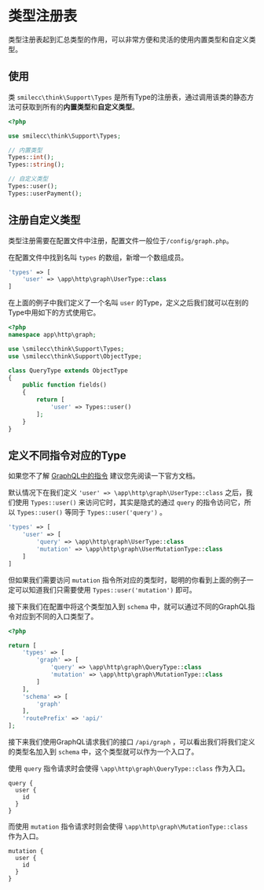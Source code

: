 # 类型注册表

类型注册表起到汇总类型的作用，可以非常方便和灵活的使用内置类型和自定义类型。

## 使用

类 `smilecc\think\Support\Types` 是所有Type的注册表，通过调用该类的静态方法可获取到所有的**内置类型**和**自定义类型**。

```php
<?php

use smilecc\think\Support\Types;

// 内置类型
Types::int();
Types::string();

// 自定义类型
Types::user();
Types::userPayment();
```

## 注册自定义类型

类型注册需要在配置文件中注册，配置文件一般位于`/config/graph.php`。

在配置文件中找到名叫 `types` 的数组，新增一个数组成员。

```php
'types' => [
    'user' => \app\http\graph\UserType::class
]
```

在上面的例子中我们定义了一个名叫 `user` 的Type，定义之后我们就可以在别的Type中用如下的方式使用它。

```php
<?php
namespace app\http\graph;

use \smilecc\think\Support\Types;
use \smilecc\think\Support\ObjectType;

class QueryType extends ObjectType
{
    public function fields()
    {
        return [
            'user' => Types::user()
        ];
    }
}
```

## 定义不同指令对应的Type

如果您不了解 [GraphQL中的指令](http://graphql.cn/learn/queries/#directives) 建议您先阅读一下官方文档。

默认情况下在我们定义 `'user' => \app\http\graph\UserType::class` 之后，我们使用 `Types::user()` 来访问它时，其实是隐式的通过 `query` 的指令访问它，所以 `Types::user()` 等同于 `Types::user('query')` 。

```php
'types' => [
    'user' => [
        'query' => \app\http\graph\UserType::class
        'mutation' => \app\http\graph\UserMutationType::class
    ]
]
```

但如果我们需要访问 `mutation` 指令所对应的类型时，聪明的你看到上面的例子一定可以知道我们只需要使用 `Types::user('mutation')` 即可。

接下来我们在配置中将这个类型加入到 `schema` 中，就可以通过不同的GraphQL指令对应到不同的入口类型了。

```php
<?php

return [
    'types' => [
        'graph' => [
            'query' => \app\http\graph\QueryType::class
            'mutation' => \app\http\graph\MutationType::class
        ]
    ],
    'schema' => [
        'graph'
    ],
    'routePrefix' => 'api/'
];
```

接下来我们使用GraphQL请求我们的接口 `/api/graph` ，可以看出我们将我们定义的类型名加入到 `schema` 中，这个类型就可以作为一个入口了。

使用 `query` 指令请求时会使得 `\app\http\graph\QueryType::class` 作为入口。
```
query {
  user {
    id
  }
}
```

而使用 `mutation` 指令请求时则会使得 `\app\http\graph\MutationType::class` 作为入口。

```
mutation {
  user {
    id
  }
}
```
